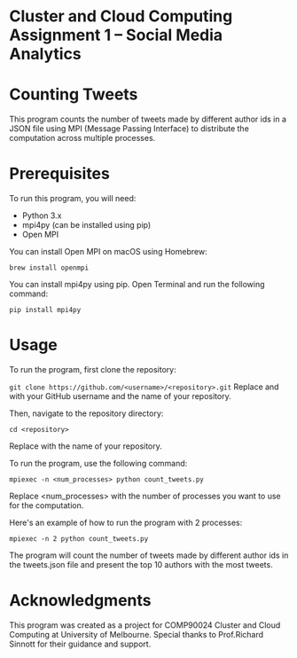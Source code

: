 # Cluster and Cloud Computing Assignment 1 – Social Media Analytics 

# Counting Tweets
This program counts the number of tweets made by different author ids in a JSON file using MPI (Message Passing Interface) to distribute the computation across multiple processes.

# Prerequisites
To run this program, you will need:

* Python 3.x
* mpi4py (can be installed using pip)
* Open MPI

You can install Open MPI on macOS using Homebrew:

```
brew install openmpi
```

You can install mpi4py using pip. Open Terminal and run the following command:

```
pip install mpi4py
```

# Usage
To run the program, first clone the repository:

`git clone https://github.com/<username>/<repository>.git`
Replace <username> and <repository> with your GitHub username and the name of your repository.

Then, navigate to the repository directory:

```cd <repository>```
    
Replace <repository> with the name of your repository.

To run the program, use the following command:

```mpiexec -n <num_processes> python count_tweets.py```

Replace <num_processes> with the number of processes you want to use for the computation.

Here's an example of how to run the program with 2 processes:

```mpiexec -n 2 python count_tweets.py```
    
The program will count the number of tweets made by different author ids in the tweets.json file and present the top 10 authors with the most tweets.

# Acknowledgments
This program was created as a project for COMP90024 Cluster and Cloud Computing at University of Melbourne. Special thanks to Prof.Richard Sinnott for their guidance and support.

